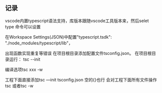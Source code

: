 ## 记录
vscode内置typescript语法支持，库版本跟随vscode工具版本来，然后selet type 命令可以设置

在Workspace Settings(JSON)中配置"typescript.tsdk": "./node_modules/typescript/lib"，

出现函数实现重复等错误  在项目根目录添加配置文件tsconfig.json。 在项目根目录运行：
tsc --init

编译选项tsc xxx -w

工程下面直接添加tsc —init  tsconfig.json  空的{}也行
会对工程下面所有文件操作 tsc 或者tsc -w